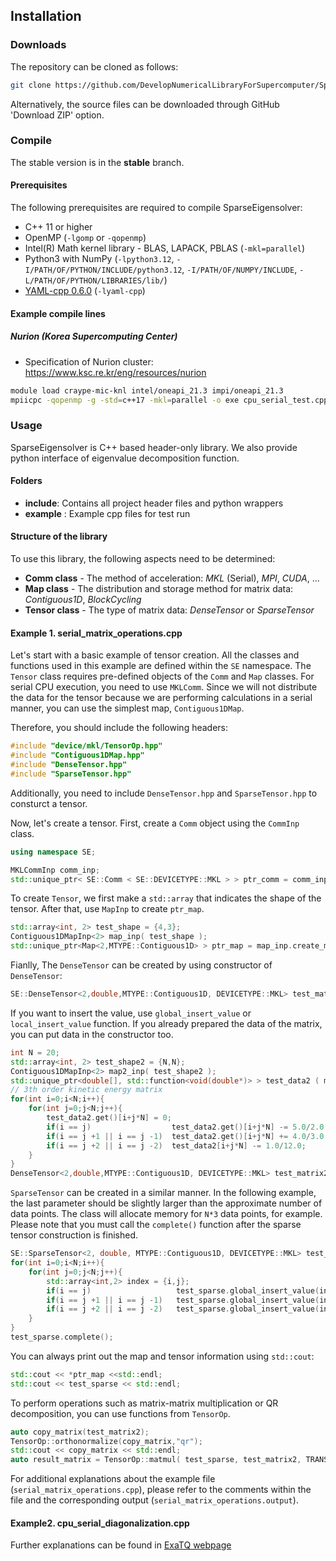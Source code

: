 ## Installation

### Downloads
The repository can be cloned as follows:
```bash
git clone https://github.com/DevelopNumericalLibraryForSupercomputer/SparseEigensolver.git
```
Alternatively, the source files can be downloaded through GitHub 'Download ZIP' option.


### Compile

The stable version is in the **stable** branch.

#### Prerequisites
The following prerequisites are required to compile SparseEigensolver:
* C++ 11 or higher
* OpenMP (`-lgomp` or `-qopenmp`)
* Intel(R) Math kernel library - BLAS, LAPACK, PBLAS (`-mkl=parallel`)
* Python3 with NumPy (`-lpython3.12`, `-I/PATH/OF/PYTHON/INCLUDE/python3.12`, `-I/PATH/OF/NUMPY/INCLUDE`, `-L/PATH/OF/PYTHON/LIBRARIES/lib/`)
* [YAML-cpp 0.6.0](https://github.com/jbeder/yaml-cpp) (`-lyaml-cpp`)

#### Example compile lines
##### Nurion (Korea Supercomputing Center)
* Specification of Nurion cluster: https://www.ksc.re.kr/eng/resources/nurion

```bash
module load craype-mic-knl intel/oneapi_21.3 impi/oneapi_21.3
mpiicpc -qopenmp -g -std=c++17 -mkl=parallel -o exe cpu_serial_test.cpp -L/apps/compiler/intel/oneapi_21.3/mkl/2021.3.0/lib/intel64/ -I/PATH/OF/PYTHON/INCLUDE/python3.12/ -I/PATH/OF/NUMPY/INCLUDE/ -I/PATH/OF/SparseEigensolver/include/ -L/PATH/OF/PYTHON/LIBRARIES/lib/ -lpython3.12
```

### Usage

SparseEigensolver is C++ based header-only library. We also provide python interface of eigenvalue decomposition function.

#### Folders
- **include**: Contains all project header files and python wrappers
- **example** : Example cpp files for test run

#### Structure of the library 

To use this library, the following aspects need to be determined:

- **Comm class** - The method of acceleration: *MKL* (Serial), *MPI*, *CUDA*, ...
- **Map class** - The distribution and storage method for matrix data: *Contiguous1D*, *BlockCycling*
- **Tensor class** - The type of matrix data: *DenseTensor* or *SparseTensor*

#### Example 1. serial_matrix_operations.cpp

Let's start with a basic example of tensor creation.
All the classes and functions used in this example are defined within the `SE` namespace.
The `Tensor` class requires pre-defined objects of the `Comm` and `Map` classes.
For serial CPU execution, you need to use `MKLComm`.
Since we will not distribute the data for the tensor because we are performing calculations in a serial manner, you can use the simplest map,  `Contiguous1DMap`.

Therefore, you should include the following headers:
```cpp
#include "device/mkl/TensorOp.hpp"
#include "Contiguous1DMap.hpp"
#include "DenseTensor.hpp"
#include "SparseTensor.hpp"
```
Additionally, you need to include `DenseTensor.hpp` and `SparseTensor.hpp` to consturct a tensor.

Now, let's create a tensor. First, create a `Comm` object using the `CommInp` class.

```cpp
using namespace SE;

MKLCommInp comm_inp;
std::unique_ptr< SE::Comm < SE::DEVICETYPE::MKL > > ptr_comm = comm_inp.create_comm();
```

To create `Tensor`, we first make a `std::array` that indicates the shape of the tensor. After that, use `MapInp` to create `ptr_map`.
```cpp
std::array<int, 2> test_shape = {4,3};
Contiguous1DMapInp<2> map_inp( test_shape );
std::unique_ptr<Map<2,MTYPE::Contiguous1D> > ptr_map = map_inp.create_map();
```

Fianlly, The `DenseTensor` can be created by using constructor of `DenseTensor`:
```cpp
SE::DenseTensor<2,double,MTYPE::Contiguous1D, DEVICETYPE::MKL> test_matrix(ptr_comm,ptr_map);
```

If you want to insert the value, use `global_insert_value` or `local_insert_value` function.
If you already prepared the data of the matrix, you can put data in the constructor too.

```cpp
int N = 20;
std::array<int, 2> test_shape2 = {N,N};
Contiguous1DMapInp<2> map2_inp( test_shape2 );
std::unique_ptr<double[], std::function<void(double*)> > test_data2 ( malloc<double, DEVICETYPE::MKL>(N*N), free<DEVICETYPE::MKL> );
// 3th order kinetic energy matrix
for(int i=0;i<N;i++){
    for(int j=0;j<N;j++){
        test_data2.get()[i+j*N] = 0;
        if(i == j)                  test_data2.get()[i+j*N] -= 5.0/2.0;
        if(i == j +1 || i == j -1)  test_data2.get()[i+j*N] += 4.0/3.0;
        if(i == j +2 || i == j -2)  test_data2[i+j*N] -= 1.0/12.0;
    }
}
DenseTensor<2,double,MTYPE::Contiguous1D, DEVICETYPE::MKL> test_matrix2(ptr_comm, map2_inp.create_map(), std::move(test_data2));
``` 

`SparseTensor` can be created in a similar manner. In the following example, the last parameter should be slightly larger than the approximate number of data points. The class will allocate memory for `N*3` data points, for example. Please note that you must call the `complete()` function after the sparse tensor construction is finished.

```cpp
SE::SparseTensor<2, double, MTYPE::Contiguous1D, DEVICETYPE::MKL> test_sparse( ptr_comm, map2_inp.create_map(), N*3);
for(int i=0;i<N;i++){
    for(int j=0;j<N;j++){
        std::array<int,2> index = {i,j};
        if(i == j)                   test_sparse.global_insert_value(index, - 5.0/2.0);
        if(i == j +1 || i == j -1)   test_sparse.global_insert_value(index, 4.0/3.0);
        if(i == j +2 || i == j -2)   test_sparse.global_insert_value(index, (-1.0)/12.0);
    }
}
test_sparse.complete();
```

You can always print out the map and tensor information using `std::cout`:

```cpp
std::cout << *ptr_map <<std::endl;
std::cout << test_sparse << std::endl; 
```

To perform operations such as matrix-matrix multiplication or QR decomposition, you can use functions from `TensorOp`.

```cpp
auto copy_matrix(test_matrix2);
TensorOp::orthonormalize(copy_matrix,"qr");
std::cout << copy_matrix << std::endl;
auto result_matrix = TensorOp::matmul( test_sparse, test_matrix2, TRANSTYPE::N, TRANSTYPE::N);
```

For additional explanations about the example file (`serial_matrix_operations.cpp`), please refer to the comments within the file and the corresponding output (`serial_matrix_operations.output`).

#### Example2. cpu_serial_diagonalization.cpp


Further explanations can be found in [ExaTQ webpage](https://www.exatq.net/)
